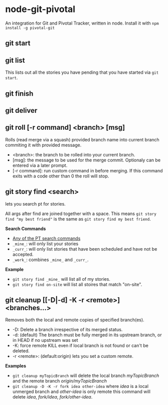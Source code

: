 node-git-pivotal
================

An integration for Git and Pivotal Tracker, written in node. Install it with 
`npm install -g pivotal-git`

## git start
## git list

This lists out all the stories you have pending that you have started via `git start`.

## git finish
## git deliver

## git roll [-r command] \<branch\> [msg]

Rolls (read merge via a squash) provided branch name into current branch commiting it with provided message.

* \<branch\>: the branch to be rolled into your current branch.
* [msg]: the message to be used for the merge commit. Optionaly can be entered via a later prompt.
* [-r command]: run custom command in <branch> before merging. If this command exits with a code other than 0 the roll will stop.

## git story find \<search\>

lets you search pt for stories.

All args after find are joined together with a space. This means `git story find "my best friend"` is the same as `git story find my best friend`.

**Search Commands**

* [Any of the PT search commands](https://www.pivotaltracker.com/help/faq#howcanasearchberefined)
* `_mine_`: will only list your stories
* `_curr_`: will only list stories that have been scheduled and have not be accepted.
* `_work_`: combines `_mine_` and `_curr_`.

**Example**

* `git story find _mine_` will list all of my stories.
* `git story find on-site` will list all stoires that match "on-site".

## git cleanup [[-D|-d] -K -r \<remote\>] \<branches...\>

Removes both the local and remote copies of specified branch(es).

* -D: Delete a branch irrespective of its merged status.
* -d: (default) The branch must be fully merged in its upstream branch, or in HEAD if no upstream was set
* -K: force remote KILL even if local branch is not found or can't be deleted.
* -r \<remote\>: (default:origin) lets you set a custom remote.

**Examples**
* `git cleanup myTopicBranch` will delete the local branch _myTopicBranch_ and the remote branch _origin/myTopicBranch_
* `git cleanup -D -K -r fork idea other-idea` where _idea_ is a local unmerged branch and _other-idea_ is only remote this command will delete _idea_, _fork/idea_, _fork/other-idea_.




